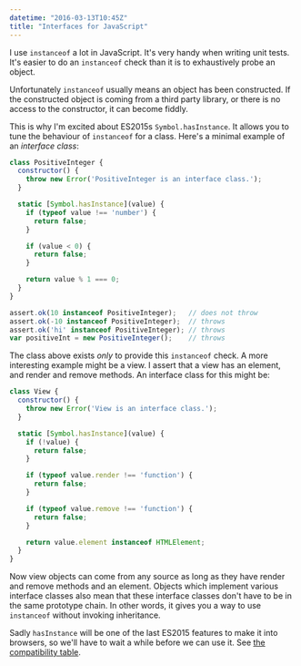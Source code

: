 ```yaml
---
datetime: "2016-03-13T10:45Z"
title: "Interfaces for JavaScript"
---
```

I use `instanceof` a lot in JavaScript. It's very handy when writing unit tests. It's easier to do
an `instanceof` check than it is to exhaustively probe an object.

Unfortunately `instanceof` usually means an object has been constructed. If the constructed object
is coming from a third party library, or there is no access to the constructor, it can become
fiddly.

This is why I'm excited about ES2015s `Symbol.hasInstance`. It allows you to tune the behaviour of
`instanceof` for a class. Here's a minimal example of an _interface class_:

```javascript
class PositiveInteger {
  constructor() {
    throw new Error('PositiveInteger is an interface class.');
  }

  static [Symbol.hasInstance](value) {
    if (typeof value !== 'number') {
      return false;
    }

    if (value < 0) {
      return false;
    }

    return value % 1 === 0;
  }
}

assert.ok(10 instanceof PositiveInteger);   // does not throw
assert.ok(-10 instanceof PositiveInteger);  // throws
assert.ok('hi' instanceof PositiveInteger); // throws
var positiveInt = new PositiveInteger();    // throws
```

The class above exists _only_ to provide this `instanceof` check. A more interesting example might
be a view. I assert that a view has an element, and render and remove methods. An interface class
for this might be:

```javascript
class View {
  constructor() {
    throw new Error('View is an interface class.');
  }

  static [Symbol.hasInstance](value) {    
    if (!value) {
      return false;
    }

    if (typeof value.render !== 'function') {
      return false;
    }

    if (typeof value.remove !== 'function') {
      return false;
    }

    return value.element instanceof HTMLElement;
  }
}
```

Now view objects can come from any source as long as they have render and remove methods and an
element. Objects which implement various interface classes also mean that these interface classes
don't have to be in the same prototype chain. In other words, it gives you a way to use `instanceof`
without invoking inheritance.

Sadly `hasInstance` will be one of the last ES2015 features to make it into browsers, so we'll have
to wait a while before we can use it. See
[the compatibility table](http://kangax.github.io/compat-table/es6/#test-well-known_symbols_Symbol.hasInstance).
